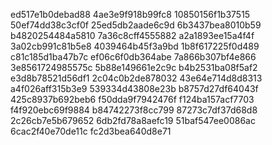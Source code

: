 ed517e1b0debad88
4ae3e9f918b99fc8
10850156f1b37515
50ef74dd38c3cf0f
25ed5db2aade6c9d
6b3437bea8010b59
b4820254484a5810
7a36c8cff4555882
a2a1893ee15a4f4f
3a02cb991c81b5e8
4039464b45f3a9bd
1b8f617225f0d489
c81c185d1ba47b7c
ef06c6f0db364abe
7a866b307bf4e866
3e8561724985575c
5b88e149661e2c9c
b4b2531ba08f5af2
e3d8b78521d56df1
2c04c0b2de878032
43e64e714d8d8313
a4f026aff315b3e9
539334d43808e23b
b8757d27df64043f
425c8937b692beb6
f50dda9f7942476f
f124ba157acf7703
f4f920ebc69f9884
b84742273f8cc799
87273c7df37d68d8
2c26cb7e5b679652
6db2fd78a8aefc19
51baf547ee0086ac
6cac2f40e70de11c
fc2d3bea640d8e71
